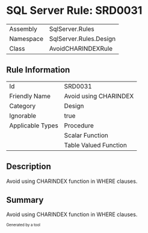﻿# SQL Server Rule: SRD0031
  
|    |    |
|----|----|
| Assembly | SqlServer.Rules |
| Namespace | SqlServer.Rules.Design |
| Class | AvoidCHARINDEXRule |
  
## Rule Information
  
|    |    |
|----|----|
| Id | SRD0031 |
| Friendly Name | Avoid using CHARINDEX |
| Category | Design |
| Ignorable | true |
| Applicable Types | Procedure  |
|   | Scalar Function |
|   | Table Valued Function |
  
## Description
  
Avoid using CHARINDEX function in WHERE clauses.
  
## Summary
  
Avoid using CHARINDEX function in WHERE clauses.
  
<sub><sup>Generated by a tool</sup></sub>
